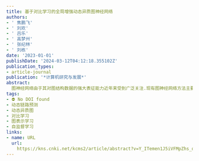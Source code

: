 ```yaml
---
title: 基于对比学习的全局增强动态异质图神经网络
authors:
- ' 焦鹏飞'
- ' 刘欢'
- ' 吕乐'
- ' 高梦州'
- ' 张纪林'
- ' 刘栋'
date: '2023-01-01'
publishDate: '2024-03-12T04:12:18.355102Z'
publication_types:
- article-journal
publication: '*计算机研究与发展*'
abstract: 
  图神经网络由于其对图结构数据的强大表征能力近年来受到广泛关注.现有图神经网络方法主要建模静态同质图数据，然而现实世界复杂系统往往包含多类型动态演化的实体及关系，此类复杂系统更适合建模为动态异质图.目前，动态异质图表示学习方法主要集中于半监督学习范式，其存在监督信息昂贵和泛化性较差等问题.针对以上问题，提出了一种基于对比学习的全局增强动态异质图神经网络.具体地，所提网络首先通过异质层次化注意力机制根据历史信息来生成未来的邻近性保持的节点表示，然后通过对比学习最大化局部节点表示和全局图表示的互信息来丰富节点表示中的全局语义信息.实验结果表明，提出的自监督动态异质图表示学习方法在多个真实世界数据集的链路预测任务上的AUC指标平均提升了3.95%.
tags:
- ⛔ No DOI found
- 动态链路预测
- 动态异质图
- 对比学习
- 图表示学习
- 自监督学习
links:
- name: URL
  url: 
    https://kns.cnki.net/kcms2/article/abstract?v=Y_ITemen1J5iVFMpZhs_qoGI5GwPvS9GX2xNinlD9AIFSL-TfoCNFHtgWP9Ha4Ec9TefMTe57_xl_WqnSqBAIq1K831B59W7wSFPKAb0uq_7Kps5BxauGxEfsCEZXpfk_ppfUwaYWhnSo9jkzjCAUQ==&uniplatform=NZKPT&language=CHS
---
```

